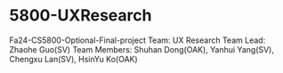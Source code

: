 # 5800-UXResearch
Fa24-CS5800-Optional-Final-project
Team: UX Research
Team Lead: Zhaohe Guo(SV)
Team Members: Shuhan Dong(OAK), Yanhui Yang(SV), Chengxu Lan(SV), HsinYu Ko(OAK)
